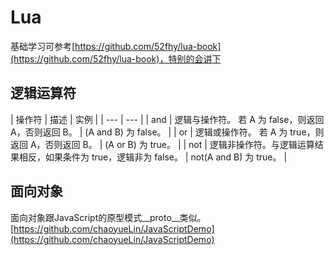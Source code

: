 # Lua
基础学习可参考[https://github.com/52fhy/lua-book](https://github.com/52fhy/lua-book)，特别的会讲下
## 逻辑运算符

| 操作符 | 描述 | 实例 |
| --- | --- |
| and | 逻辑与操作符。 若 A 为 false，则返回 A，否则返回 B。 | (A and B) 为 false。 |
| or | 逻辑或操作符。 若 A 为 true，则返回 A，否则返回 B。 | (A or B) 为 true。 |
| not | 逻辑非操作符。与逻辑运算结果相反，如果条件为 true，逻辑非为 false。 | not(A and B) 为 true。 |

## 面向对象
面向对象跟JavaScript的原型模式__proto__类似。[https://github.com/chaoyueLin/JavaScriptDemo](https://github.com/chaoyueLin/JavaScriptDemo)